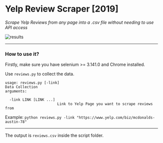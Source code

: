 # Yelp Review Scraper [2019]

_Scrape Yelp Reviews from any page into a .csv file without needing to use API access_

![results](https://i.imgur.com/3d8mlwe.jpg)
____

### How to use it?

Firstly, make sure you have selenium >= 3.141.0 and Chrome installed.

Use `reviews.py` to collect the data. 
```
usage: reviews.py [-link]
Data Collection
arguments:

  -link LINK [LINK ...]
                        Link to Yelp Page you want to scrape reviews from
```
Example: ```python reviews.py -link "https://www.yelp.com/biz/mcdonalds-austin-78"```
____
The output is `reviews.csv` inside the script folder.
